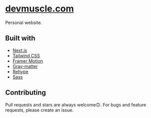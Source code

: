 # [devmuscle.com](https://devmuscle.com)

Personal website.

## Built with

- [Next.js](https://nextjs.org/)
- [Tailwind CSS](https://tailwindcss.com/)
- [Framer Motion](https://www.framer.com/motion/)
- [Gray-matter](https://github.com/jonschlinkert/gray-matter)
- [Rehype](https://github.com/rehypejs/rehype)
- [Sass](https://sass-lang.com/)

## Contributing

Pull requests and stars are always welcome🙃. For bugs and feature requests, please create an issue.
